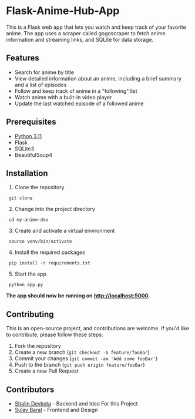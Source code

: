 # Flask-Anime-Hub-App

This is a Flask web app that lets you watch and keep track of your favorite anime. The app uses a scraper called gogoscraper to fetch anime information and streaming links, and SQLite for data storage.

## Features

* Search for anime by title
* View detailed information about an anime, including a brief summary and a list of episodes
* Follow and keep track of anime in a "following" list
* Watch anime with a built-in video player
* Update the last watched episode of a followed anime

## Prerequisites

* [Python 3.11](https://www.python.org/downloads/)
* Flask
* SQLite3
* BeautifulSoup4

## Installation

1. Clone the repository

```
 git clone
```

2. Change into the project directory

```
 cd my-anime-dev
```

3. Create and activate a virtual environment

```
 source venv/bin/activate
```

4. Install the required packages

```
 pip install -r requirements.txt
```

5. Start the app

```
 python app.py
```

**The app should now be running on** **[http://localhost:5000](http://localhost:5000/).**

## Contributing

This is an open-source project, and contributions are welcome. If you'd like to contribute, please follow these steps:

1. Fork the repository
2. Create a new branch (`git checkout -b feature/fooBar`)
3. Commit your changes (`git commit -am 'Add some fooBar'`)
4. Push to the branch (`git push origin feature/fooBar`)
5. Create a new Pull Request



## Contributors

* [Shalin Devkota](https://www.github.com/GenVenom) - Backend and Idea For this Project
* [Sulav Baral](https://github.com/tyzrex) - Frontend and Design
